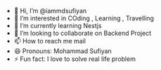 - 👋 Hi, I’m @iammdsufiyan
- 👀 I’m interested in COding , Learning , Travelling
- 🌱 I’m currently learning Nestjs
- 💞️ I’m looking to collaborate on Backend Project
- 📫 How to reach me mail
- 😄 Pronouns: Mohammad Sufiyan
- ⚡ Fun fact: I love to solve real life problem

<!---
iammdsufiyan/iammdsufiyan is a ✨ special ✨ repository because its `README.md` (this file) appears on your GitHub profile.
You can click the Preview link to take a look at your changes.
--->
